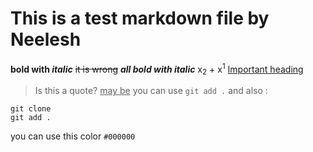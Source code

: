 # This is a test markdown file by Neelesh
**bold with _italic_**
~~it is wrong~~
***all bold with italic***
x<sub>2</sub> + x<sup>1</sup>
<ins>Important heading</ins>
> Is this a quote? <ins>may be</ins>
you can use `git add .`
and also : 
```
git clone
git add .
```
you can use this color `#000000`
